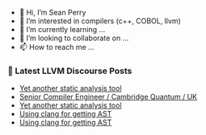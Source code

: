 - 👋 Hi, I’m Sean Perry
- 👀 I’m interested in compilers (c++, COBOL, llvm)
- 🌱 I’m currently learning ...
- 💞️ I’m looking to collaborate on ...
- 📫 How to reach me ...

<!---
s66perry/s66perry is a ✨ special ✨ repository because its `README.md` (this file) appears on your GitHub profile.
You can click the Preview link to take a look at your changes.
--->
### 📕 Latest LLVM Discourse Posts

<!-- DISCOURSE-LLVM:START -->
- [Yet another static analysis tool](https://discourse.llvm.org/t/yet-another-static-analysis-tool/61765#post_4)
- [Senior Compiler Engineer / Cambridge Quantum / UK](https://discourse.llvm.org/t/senior-compiler-engineer-cambridge-quantum-uk/61752#post_3)
- [Yet another static analysis tool](https://discourse.llvm.org/t/yet-another-static-analysis-tool/61765#post_3)
- [Using clang for getting AST](https://discourse.llvm.org/t/using-clang-for-getting-ast/61768#post_3)
- [Using clang for getting AST](https://discourse.llvm.org/t/using-clang-for-getting-ast/61768#post_2)
<!-- DISCOURSE-LLVM:END -->
